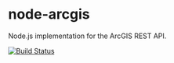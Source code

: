 # node-arcgis
Node.js implementation for the ArcGIS REST API.

[![Build Status](https://travis-ci.org/FabianMeul/node-arcgis.svg)](https://travis-ci.org/FabianMeul/node-arcgis)

